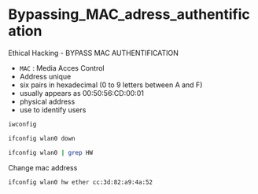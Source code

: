 # Bypassing_MAC_adress_authentification
Ethical Hacking - BYPASS MAC AUTHENTIFICATION

* `MAC` : Media Acces Control
*  Address unique
* six pairs in hexadecimal (0 to 9 letters between A and F)
* usually appears as 00:50:56:CD:00:01
* physical address
* use to identify users

```bash
iwconfig
```

```bash
ifconfig wlan0 down
```

```bash
ifconfig wlan0 | grep HW
```

Change mac address

```bash
ifconfig wlan0 hw ether cc:3d:82:a9:4a:52
```